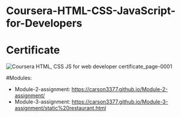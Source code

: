 # Coursera-HTML-CSS-JavaScript-for-Developers
# Certificate

![Coursera HTML, CSS   JS for web developer certificate_page-0001](https://user-images.githubusercontent.com/105184379/175819586-b2a06bd5-5b7f-4166-8ab9-9933b47d0c66.jpg)

#Modules:
- Module-2-assignment: https://carson3377.github.io/Module-2-assignment/
- Module-3-assignment: https://carson3377.github.io/Module-3-assignment/static%20restaurant.html
